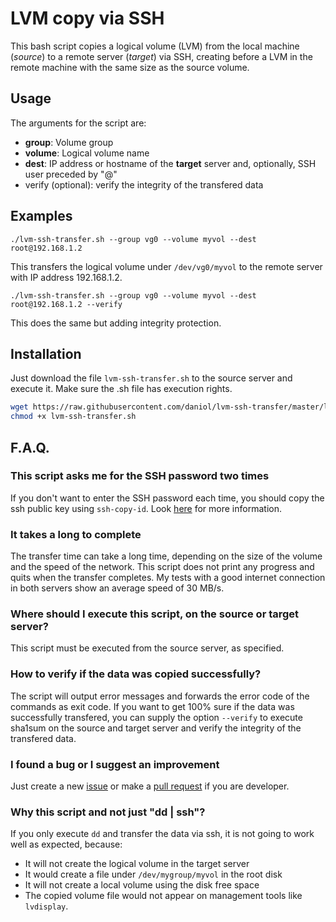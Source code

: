 # LVM copy via SSH
This bash script copies a logical volume (LVM) from the local machine (*source*) to a remote server (*target*) via SSH, creating before a LVM in the remote machine with the same size as the source volume.

## Usage
The arguments for the script are:
* **group**: Volume group
* **volume**: Logical volume name
* **dest**: IP address or hostname of the **target** server and, optionally, SSH user preceded by "@"
* verify (optional): verify the integrity of the transfered data

## Examples

`./lvm-ssh-transfer.sh --group vg0 --volume myvol --dest root@192.168.1.2`

This transfers the logical volume under `/dev/vg0/myvol` to the remote server with IP address 192.168.1.2.

`./lvm-ssh-transfer.sh --group vg0 --volume myvol --dest root@192.168.1.2 --verify`

This does the same but adding integrity protection.

## Installation
Just download the file `lvm-ssh-transfer.sh` to the source server and execute it. Make sure the .sh file has execution rights.

```bash
wget https://raw.githubusercontent.com/daniol/lvm-ssh-transfer/master/lvm-ssh-transfer.sh
chmod +x lvm-ssh-transfer.sh
```

## F.A.Q.

### This script asks me for the SSH password two times
If you don't want to enter the SSH password each time, you should copy the ssh public key using `ssh-copy-id`. Look [here](https://www.ssh.com/ssh/copy-id/]) for more information.

### It takes a long to complete
The transfer time can take a long time, depending on the size of the volume and the speed of the network. This script does not print any progress and quits when the transfer completes. My tests with a good internet connection in both servers show an average speed of 30 MB/s.

### Where should I execute this script, on the source or target server?
This script must be executed from the source server, as specified.

### How to verify if the data was copied successfully?
The script will output error messages and forwards the error code of the commands as exit code.
If you want to get 100% sure if the data was successfully transfered, you can supply the option `--verify` to execute sha1sum on the source and target server and verify the integrity of the transfered data.

### I found a bug or I suggest an improvement

Just create a new [issue](https://github.com/daniol/lvm-ssh-transfer/issues/new) or make a [pull request](https://github.com/daniol/lvm-ssh-transfer/pulls) if you are developer.

### Why this script and not just "dd | ssh"?

If you only execute `dd` and transfer the data via ssh, it is not going to work well as expected, because:
* It will not create the logical volume in the target server
* It would create a file under `/dev/mygroup/myvol` in the root disk
* It will not create a local volume using the disk free space
* The copied volume file would not appear on management tools like `lvdisplay`.
